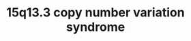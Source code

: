 ---
annotations:
- type: Disease Ontology
  value: chromosome 15q13.3 microdeletion syndrome
- type: Disease Ontology
  value: genetic disease
- type: Pathway Ontology
  value: disease pathway
authors:
- Fehrhart
- Egonw
description: 'This pathway shows the genes deleted or duplicated in 15q13.3 copy number
  variation syndrome. The affected region is between 30,500,000-32,500,000 bp on Chromosome
  15. The major genes in this region are OTUD7A and CHRNA7 which are known influencers
  of neuronal development and function. For several genes in this regio there are
  no exact functions known yet - e.g. the GOLGA gene group or the MTMR10 which is
  similar to phosphatidyl-inositol 3 phosphatases but without an active catalytic
  centre. The breakpoints 30,500,000-32,500,000 are from "15q13.3 Microdeletion",
  Bregje WM van Bon et al. in Gene reviews PMID: 20301295.'
last-edited: 2021-03-12
organisms:
- Homo sapiens
redirect_from:
- /index.php/Pathway:WP4942
- /instance/WP4942
schema-jsonld:
- '@context': https://schema.org/
  '@id': https://wikipathways.github.io/pathways/WP4942.html
  '@type': Dataset
  creator:
    '@type': Organization
    name: WikiPathways
  description: 'This pathway shows the genes deleted or duplicated in 15q13.3 copy
    number variation syndrome. The affected region is between 30,500,000-32,500,000
    bp on Chromosome 15. The major genes in this region are OTUD7A and CHRNA7 which
    are known influencers of neuronal development and function. For several genes
    in this regio there are no exact functions known yet - e.g. the GOLGA gene group
    or the MTMR10 which is similar to phosphatidyl-inositol 3 phosphatases but without
    an active catalytic centre. The breakpoints 30,500,000-32,500,000 are from "15q13.3
    Microdeletion", Bregje WM van Bon et al. in Gene reviews PMID: 20301295.'
  keywords:
  - KAT2B
  - LINC02352
  - RNU6-17P
  - RNU6-18P
  - RN7SL82P
  - DNA
  - GOLGA8Q
  - GOLGA8H
  - OTUD7A
  - MTMR10
  - GRM6
  - GOLGA8UP
  - Alpha-Bungarotoxin
  - CHRFAM7A
  - RNU6-466P
  - glutamate
  - FANCD2
  - FYN
  - FAN1
  - SERPINH1
  - CHRNA7
  - DNM1P50
  - CREBBP
  - HERC2P10
  - RN7SL628P
  - GPR75
  - RN7SL196P
  - Acetylcholine
  - hsa-mir-211
  - UBE2CP4
  - ADP/ATP translocases
  - ULK4P2
  - Fanconi Anemia Pathway
  - ARHGAP11B
  - RN7SL796P
  - CCL5
  - KLF13
  - TRPM1
  - GOLGA8R
  license: CC0
  name: 15q13.3 copy number variation syndrome
seo: CreativeWork
title: 15q13.3 copy number variation syndrome
wpid: WP4942
---